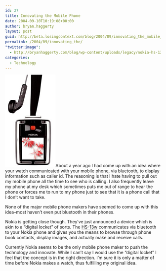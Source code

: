 ```yaml
---
id: 27
title: Innovating the Mobile Phone
date: 2004-09-10T10:19:08+00:00
author: bryan.haggerty
layout: post
guid: http://beta.losingcontext.com/blog/2004/09/innovating_the_mobile_phone.php
permalink: /2004/09/innovating_the/
"twitter:image":
  - http://bryanhaggerty.com/blog/wp-content/uploads/legacy/nokia-hs-13w.jpg
categories:
  - Technology
---
```

[<img src="/blog/wp-content/uploads/legacy/nokia-hs-13w.jpg" alt="Nokia HS-13w" class="image-right" border="0" height="298" width="163" />](http://www.nokia.com/nokia/0,,62750,00.html "Read the press release")About a year ago I had come up with an idea where your watch communicated with your mobile phone, via bluetooth, to display information such as caller id. The reasoning is that I hate having to pull out my mobile phone all the time to see who is calling. I also frequently leave my phone at my desk which sometimes puts me out of range to hear the phone or forces me to run to my phone just to see that it is a phone call that I don&#8217;t want to take.

None of the major mobile phone makers have seemed to come up with this idea&#8211;most haven&#8217;t even put bluetooth in their phones.

Nokia is getting close though. They&#8217;ve just announced a device which is akin to a &#8220;digital locket&#8221; of sorts. The [HS-13w](http://www.nokia.com/nokia/0,,62750,00.html "Read the press release") communicates via bluetooth to your Nokia phone and gives you the means to browse through phone book contacts, display images, and actually make and receive calls.

Currently Nokia seems to be the only mobile phone maker to push the technology and innovate. While I can&#8217;t say I would use the &#8220;digital locket&#8221; I feel that the concept is in the right direction. I&#8217;m sure it is only a matter of time before Nokia makes a watch, thus fulfilling my original idea.